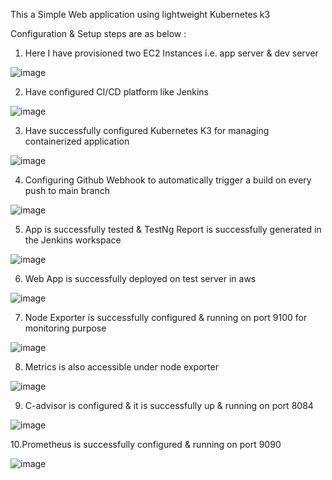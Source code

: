This a Simple Web application using lightweight Kubernetes k3

Configuration & Setup steps are as below : 
1. Here I have provisioned two EC2 Instances i.e. app server & dev server
   
![image](https://github.com/rahulk8/BipolarFactoryAssignment/assets/37226415/12696526-ccef-4cea-851a-b498052a74a9)

2. Have configured CI/CD platform like Jenkins
   
![image](https://github.com/rahulk8/BipolarFactoryAssignment/assets/37226415/1eaea1a7-41b9-45bb-9652-2bf550ab3b86)

3. Have successfully configured Kubernetes K3 for managing containerized application

![image](https://github.com/rahulk8/BipolarFactoryAssignment/assets/37226415/db9b3de9-69f6-4079-880f-15a1b2195540)

4. Configuring Github Webhook to automatically trigger a build on every push to main branch

![image](https://github.com/rahulk8/BipolarFactoryAssignment/assets/37226415/9840564b-cf45-4311-b3cd-96c709e9bfb4)

5. App is successfully tested & TestNg Report is successfully generated in the Jenkins workspace

![image](https://github.com/rahulk8/BipolarFactoryAssignment/assets/37226415/ade3a154-b24b-43d5-be22-595f1235f418)

6. Web App is successfully deployed on test server in aws

![image](https://github.com/rahulk8/BipolarFactoryAssignment/assets/37226415/d06391f2-330d-44b7-b987-d754aee12a12)

7. Node Exporter is successfully configured & running on port 9100  for monitoring purpose

![image](https://github.com/rahulk8/BipolarFactoryAssignment/assets/37226415/0940494a-a7db-45f9-9990-1a68177a1ee2)

8. Metrics is also accessible under node exporter

![image](https://github.com/rahulk8/BipolarFactoryAssignment/assets/37226415/023b3aed-ba35-4cbd-9b56-6119496744e4)

9. C-advisor is configured & it is successfully up & running on port 8084 

![image](https://github.com/rahulk8/BipolarFactoryAssignment/assets/37226415/7a049032-83b7-4d79-932d-0c7db55741d5)

10.Prometheus is successfully configured & running on port 9090 

![image](https://github.com/rahulk8/BipolarFactoryAssignment/assets/37226415/01b20c42-1055-4ccf-8f39-f28ab595721a)


